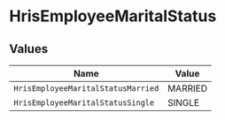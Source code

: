 # HrisEmployeeMaritalStatus


## Values

| Name                               | Value                              |
| ---------------------------------- | ---------------------------------- |
| `HrisEmployeeMaritalStatusMarried` | MARRIED                            |
| `HrisEmployeeMaritalStatusSingle`  | SINGLE                             |
